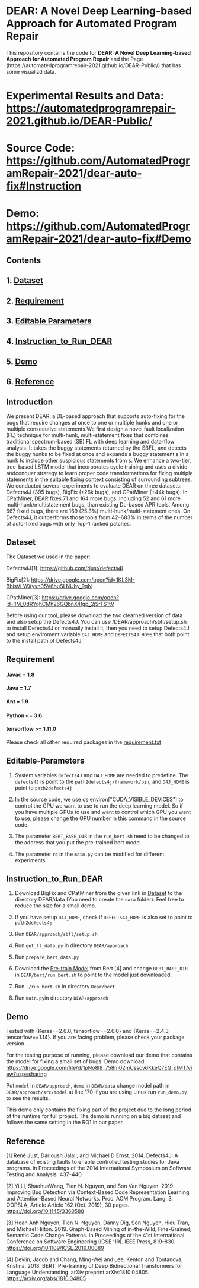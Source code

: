 # DEAR: A Novel Deep Learning-based Approach for Automated Program Repair

<p aligh="center"> This repository contains the code for <b>DEAR: A Novel Deep Learning-based Approach for Automated Program Repair</b> and the Page (https://automatedprogramrepair-2021.github.io/DEAR-Public/) that has some visualizd data. </p>

# Experimental Results and Data: https://automatedprogramrepair-2021.github.io/DEAR-Public/
# Source Code: https://github.com/AutomatedProgramRepair-2021/dear-auto-fix#Instruction
# Demo: https://github.com/AutomatedProgramRepair-2021/dear-auto-fix#Demo

## Contents
## 1. [Dataset](#Dataset)
## 2. [Requirement](#Requirement)
## 3. [Editable Parameters](#Editable-Parameters)
## 4. [Instruction_to_Run_DEAR](#Instruction_to_Run_DEAR)
## 5. [Demo](#Demo)
## 6. [Reference](#Reference)


## Introduction

We present DEAR, a DL-based approach that supports auto-fixing for the bugs that require changes at once to one or multiple hunks and one or multiple consecutive statements.We first design a novel fault localization (FL) technique for multi-hunk, multi-statement fixes that combines traditional  spectrum-based (SB) FL with deep learning and data-flow analysis. It takes the buggy statements returned by the SBFL, and detects the buggy hunks to be fixed at once and expands a buggy statement s in a hunk to include other suspicious statements from s. We enhance a two-tier, tree-based LSTM model that incorporates cycle training and uses a divide-andconquer strategy to learn proper code transformations for fixing multiple statements in the suitable fixing context consisting of surrounding subtrees. We conducted several experiments to evaluate DEAR on three datasets: Defects4J (395 bugs), BigFix (+26k bugs), and CPatMiner (+44k bugs). In CPatMiner, DEAR fixes 71 and 164 more bugs, including 52 and 61 more multi-hunk/multistatement bugs, than existing DL-based APR tools. Among 667 fixed bugs, there are 169 (25.3%) multi-hunk/multi-statement ones. On Defects4J, it outperforms those tools from 42–683% in terms of the number of auto-fixed bugs with only Top-1 ranked patches.

## Dataset

The Dataset we used in the paper:

Defects4J[1]: https://github.com/rjust/defects4j

BigFix[2]: https://drive.google.com/open?id=1KL3M-BbisVLWXyvn05V6huSLNUby_9qN

CPatMiner[3]: https://drive.google.com/open?id=1M_0dRYqhCMh26GQbnX4Igp_2jSrTS1tV 

Before using our tool, please download the two clearned version of data and also setup the Defects4J. You can use /DEAR/approach/sbfl/setup.sh to install Defects4J or manually install it, then you need to setup Defects4J and setup enviroment variable ```D4J_HOME``` and ```DEFECTS4J_HOME``` that both point to the install path of Defects4J.

## Requirement

#### Javac = 1.8
#### Java = 1.7
#### Ant = 1.9
#### Python <= 3.6
#### tensorflow >= 1.11.0

Please check all other required packages in the [requirement.txt](https://github.com/AutomatedProgramRepair-2021/dear-auto-fix/tree/main/DEAR/approach/requirements.txt)

## Editable-Parameters

1. System variables ```defects4J``` and ```D4J_HOME``` are needed to predefine. The ```defects4J``` is point to the ```path2defects4j/framework/bin```, and ```D4J_HOME``` is point to ```path2defects4j```

2. In the source code, we use os.environ["CUDA_VISIBLE_DEVICES"] to control the GPU we want to use to run the deep learning model. So if you have multiple GPUs to use and want to control which GPU you want to use, please change the GPU number in this command in the source code.

3. The parameter ```BERT_BASE_DIR``` in the ```run_bert.sh``` need to be changed to the address that you put the pre-trained bert model.

4. The parameter ```rq``` in the ```main.py``` can be modified for different experiments.

## Instruction_to_Run_DEAR
1. Download BigFix and CPatMiner from the given link in [Dataset](#Dataset) to the directory DEAR/data (You need to create the ```data``` folder). Feel free to reduce the size for a small demo.

2. If you have setup ```D4J_HOME```, check if ```DEFECTS4J_HOME``` is also set to point to ```path2defects4j```

3. Run ```DEAR/approach/sbfl/setup.sh```

4. Run ```get_fl_data.py``` in directory  ```DEAR/approach```

5. Run ```prepare_bert_data.py```

6. Download the [Pre-train Model](https://github.com/google-research/bert#pre-trained-models)  from Bert [4] and change ```BERT_BASE_DIR``` in  ```DEAR/bert/run_bert.sh``` to point to the model just downloaded.

7. Run ```./run_bert.sh``` in directory ```Dear/bert```

8. Run ```main.py```in directory  ```DEAR/approach```

## Demo

Tested with {Keras==2.6.0, tensorflow==2.6.0} and {Keras==2.4.3, tensorflow==1.14}. If you are facing problem, please check your package version.

For the testing purpose of running, please download our demo that contains the model for fixing a small set of bugs. Demo download: https://drive.google.com/file/d/1pNo8I8_758m02mUsscv6KkeQ7EG_dIMT/view?usp=sharing

Put ```model``` in ```DEAR/approach```, ```demo``` in ```DEAR/data``` 
change model path in ```DEAR/approach/src/model``` at line 170 if you are using Linux
run ```run_demo.py``` to see the results.

This demo only contains the fixing part of the project due to the long period of the runtime for full project. The demo is running on a big dataset and follows the same setting in the RQ1 in our paper.

## Reference

[1] René Just, Darioush Jalali, and Michael D Ernst. 2014. Defects4J: A database of existing faults to enable controlled testing studies for Java programs. In Proceedings of the 2014 International Symposium on Software Testing and Analysis. 437–440.

[2] Yi Li, ShaohuaWang, Tien N. Nguyen, and Son Van Nguyen. 2019. Improving Bug Detection via Context-Based Code Representation Learning and Attention-Based Neural Networks. Proc. ACM Program. Lang. 3, OOPSLA, Article Article 162 (Oct. 2019), 30 pages. https://doi.org/10.1145/3360588

[3] Hoan Anh Nguyen, Tien N. Nguyen, Danny Dig, Son Nguyen, Hieu Tran, and Michael Hilton. 2019. Graph-Based Mining of in-the-Wild, Fine-Grained, Semantic Code Change Patterns. In Proceedings of the 41st International Conference on Software Engineering (ICSE ’19). IEEE Press, 819–830. https://doi.org/10.1109/ICSE.2019.00089

[4] Devlin, Jacob and Chang, Ming-Wei and Lee, Kenton and Toutanova, Kristina. 2018. BERT: Pre-training of Deep Bidirectional Transformers for Language Understanding. arXiv preprint arXiv:1810.04805. https://arxiv.org/abs/1810.04805
